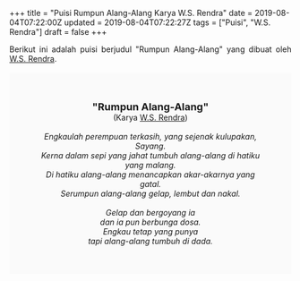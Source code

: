 +++
title = "Puisi Rumpun Alang-Alang Karya W.S. Rendra"
date = 2019-08-04T07:22:00Z
updated = 2019-08-04T07:22:27Z
tags = ["Puisi", "W.S. Rendra"]
draft = false
+++

<div dir="ltr" style="text-align: left;" trbidi="on"><div style="text-align: justify;">Berikut ini adalah puisi berjudul "Rumpun Alang-Alang" yang dibuat oleh <a href="https://ensiklopedia.kemdikbud.go.id/sastra/artikel/Rendra" target="_blank">W.S. Rendra</a>. </div><br /><div style="background: #FAFAFA; font-size: 14px; height: auto; margin: 0 auto; padding: 50px; text-align: center; width: auto;"><span style="font-size: 18px;"><b>"Rumpun Alang-Alang"</b></span><br />(Karya <a href="https://www.sekata.web.id/tags/w.s.-rendra" target="_blank">W.S. Rendra</a>) <br /><br /><i>Engkaulah perempuan terkasih, yang sejenak kulupakan,<br />Sayang.<br />Kerna dalam sepi yang jahat tumbuh alang-alang di hatiku<br />yang malang.<br />Di hatiku alang-alang menancapkan akar-akarnya yang gatal.<br />Serumpun alang-alang gelap, lembut dan nakal.<br /><br />Gelap dan bergoyang ia<br />dan ia pun berbunga dosa.<br />Engkau tetap yang punya<br />tapi alang-alang tumbuh di dada.</i> </div></div>
